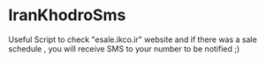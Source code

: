 # IranKhodroSms

Useful Script to check "esale.ikco.ir" website and if there was a sale schedule , you will receive SMS to your number to be notified ;)

